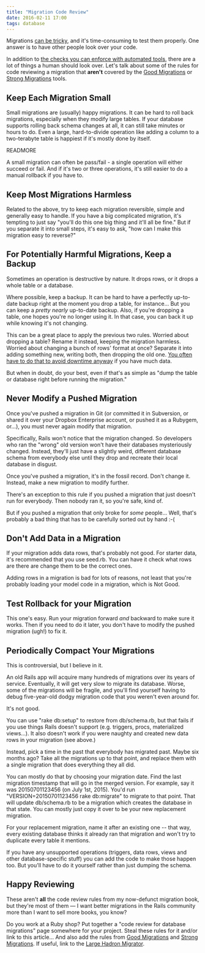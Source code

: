 ```yaml
---
title: "Migration Code Review"
date: 2016-02-11 17:00
tags: database
---
```


Migrations <a href="/posts/database-migrations-without-downtime">can
be tricky</a>, and it's time-consuming to test them properly. One
answer is to have other people look over your code.

In addition to <a href="/posts/good-strong-migrations">the checks you
can enforce with automated tools</a>, there are a lot of things a
human should look over. Let's talk about some of the rules for code
reviewing a migration that <b>aren't</b> covered by the <a
href="https://github.com/testdouble/good-migrations">Good
Migrations</a> or <a
href="https://github.com/ankane/strong_migrations">Strong
Migrations</a> tools.

## Keep Each Migration Small

Small migrations are (usually) happy migrations. It can be hard to
roll back migrations, especially when they modify large tables. If
your database supports rolling back schema changes at all, it can
still take minutes or hours to do. Even a large, hard-to-divide
operation like adding a column to a two-terabyte table is happiest
if it's mostly done by itself.

READMORE

A small migration can often be pass/fail - a single operation will
either succeed or fail. And if it's two or three operations, it's
still easier to do a manual rollback if you have to.

## Keep Most Migrations Harmless

Related to the above, try to keep each migration reversible, simple
and generally easy to handle. If you have a big complicated migration,
it's tempting to just say "you'll do this one big thing and it'll all
be fine." But if you separate it into small steps, it's easy to ask,
"how can I make this migration easy to reverse?"

## For Potentially Harmful Migrations, Keep a Backup

Sometimes an operation is destructive by nature. It drops rows, or it
drops a whole table or a database.

Where possible, keep a backup. It can be hard to have a perfectly
up-to-date backup right at the moment you drop a table, for
instance... But you can keep a <i>pretty nearly</i> up-to-date
backup. Also, if you're dropping a table, one hopes you're no longer
using it. In that case, you can back it up while knowing it's not
changing.

This can be a great place to apply the previous two rules. Worried
about dropping a table? Rename it instead, keeping the migration
harmless. Worried about changing a bunch of rows' format at once?
Separate it into adding something new, writing both, then dropping the
old one. <a href="/posts/database-migrations-without-downtime">You
often have to do that to avoid downtime anyway</a> if you have much
data.

But when in doubt, do your best, even if that's as simple as "dump the
table or database right before running the migration."

## Never Modify a Pushed Migration

Once you've pushed a migration in Git (or committed it in Subversion,
or shared it over your Dropbox Enterprise account, or pushed it as a
Rubygem, or...), you must never again modify that migration.

Specifically, Rails won't notice that the migration changed. So
developers who ran the "wrong" old version won't have their databases
mysteriously changed. Instead, they'll just have a slightly weird,
different database schema from everybody else until they drop and
recreate their local database in disgust.

Once you've pushed a migration, it's in the fossil record. Don't
change it. Instead, make a new migration to modify further.

There's an exception to this rule if you pushed a migration that just doesn't run
for everybody. Then nobody ran it, so you're safe, kind of.

But if you pushed a migration that only broke for <i>some</i>
people... Well, that's probably a bad thing that has to be carefully
sorted out by hand :-(

## Don't Add Data in a Migration

If your migration adds data rows, that's probably not good. For starter data,
it's recommended that you use seed.rb. You can have it check what rows are
there are change them to be the correct ones.

Adding rows in a migration is bad for lots of reasons, not least that
you're probably loading your model code in a migration, which is Not
Good.

## Test Rollback for your Migration

This one's easy. Run your migration forward <i>and</i> backward to make sure
it works. Then if you need to do it later, you don't have to modify the pushed
migration (ugh!) to fix it.

## Periodically Compact Your Migrations

This is controversial, but I believe in it.

An old Rails app will acquire many hundreds of migrations over its
years of service. Eventually, it will get very slow to migrate its
database. Worse, some of the migrations will be fragile, and you'll
find yourself having to debug five-year-old dodgy migration code that
you weren't even around for.

It's not good.

You can use "rake db:setup" to restore from db/schema.rb, but that
fails if you use things Rails doesn't support (e.g. triggers, procs,
materialized views...). It also doesn't work if you were naughty and
created new data rows in your migration (see above.)

Instead, pick a time in the past that everybody has migrated past. Maybe
six months ago? Take all the migrations up to that point, and replace them
with a single migration that does everything they all did.

You can mostly do that by choosing your migration date. Find the last
migration timestamp that will go in the merged version. For example,
say it was 20150701123456 (on July 1st, 2015). You'd run
"VERSION=20150701123456 rake db:migrate" to migrate to that
point. That will update db/schema.rb to be a migration which creates
the database in that state. You can mostly just copy it over to be
your new replacement migration.

For your replacement migration, name it after an existing one -- that
way, every existing database thinks it already ran that migration and
won't try to duplicate every table it mentions.

If you have any unsupported operations (triggers, data rows, views and
other database-specific stuff) you can add the code to make those
happen too. But you'll have to do it yourself rather than just dumping
the schema.

## Happy Reviewing

These aren't <b>all</b> the code review rules from
my now-defunct migration book, but they're
most of them &mdash; I want better migrations in the Rails community
more than I want to sell more books, you know?

Do you work at a Ruby shop? Put together a "code review for database
migrations" page somewhere for your project. Steal these rules for it
and/or link to this article... And also add the rules from <a
href="https://github.com/testdouble/good-migrations">Good
Migrations</a> and <a
href="https://github.com/ankane/strong_migrations">Strong
Migrations</a>. If useful, link to the <a
href="https://github.com/soundcloud/lhm">Large Hadron Migrator</a>.
